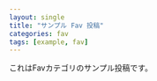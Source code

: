 ```yaml
---
layout: single
title: "サンプル Fav 投稿"
categories: fav
tags: [example, fav]
---
```


これはFavカテゴリのサンプル投稿です。

